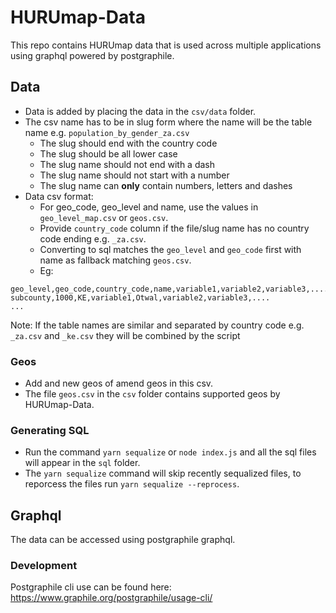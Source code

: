 # HURUmap-Data

This repo contains HURUmap data that is used across multiple applications using graphql powered by postgraphile.

## Data

- Data is added by placing the data in the `csv/data` folder. 
- The csv name has to be in slug form where the name will be the table name e.g. `population_by_gender_za.csv`
    - The slug should end with the country code
    - The slug should be all lower case
    - The slug name should not end with a dash
    - The slug name should not start with a number
    - The slug name can **only** contain numbers, letters and dashes
- Data csv format:
    - For geo_code, geo_level and name, use the values in `geo_level_map.csv` or `geos.csv`.
    - Provide `country_code` column if the file/slug name has no country code ending e.g. `_za.csv`.
    - Converting to sql matches the `geo_level` and `geo_code` first with name as fallback matching `geos.csv`.
    - Eg:
```
geo_level,geo_code,country_code,name,variable1,variable2,variable3,....
subcounty,1000,KE,variable1,Otwal,variable2,variable3,....
...
```

Note: If the table names are similar and separated by country code e.g. `_za.csv` and `_ke.csv` they will be combined by the script

### Geos

- Add and new geos of amend geos in this csv.
- The file `geos.csv` in the `csv` folder contains supported geos by HURUmap-Data.

### Generating SQL

- Run the command `yarn sequalize` or `node index.js` and all the sql files will appear in the `sql` folder.
- The `yarn sequalize` command will skip recently sequalized files, to reporcess the files run `yarn sequalize --reprocess`.

## Graphql

The data can be accessed using postgraphile graphql.

### Development

Postgraphile cli use can be found here: https://www.graphile.org/postgraphile/usage-cli/
